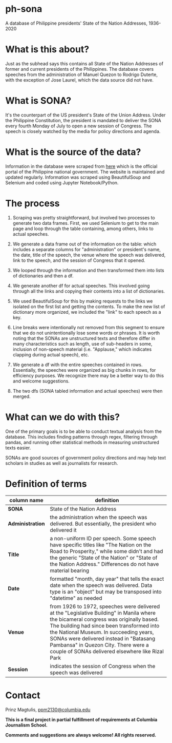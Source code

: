 # ph-sona
A database of Philippine presidents' State of the Nation Addresses, 1936-2020


# What is this about?

Just as the subhead says this contains all State of the Nation Addresses of former and current presidents of the Philippines.
The database covers speeches from the administration of Manuel Quezon to Rodrigo Duterte, with the exception of Jose Laurel, which the data source did not have.


# What is SONA?

It's the counterpart of the US president's State of the Union Address. Under the Philippine Constitution, the president is mandated to deliver 
the SONA every fourth Monday of July to open a new session of Congress. The speech is closely watched by the media for policy directions and agenda.


# What is the source of the data?

Information in the database were scraped from [here](https://www.officialgazette.gov.ph/past-sona-speeches/) which is the official portal of the
Philippine national government. The website is maintained and updated regularly. Information was scraped using BeautifulSoup and Selenium and coded
using Jupyter Notebook/Python.


# The process

1. Scraping was pretty straightforward, but involved two processes to generate two data frames. First, we used Selenium to get to the main page
and loop through the table containing, among others, links to actual speeches.

2. We generate a data frame out of the information on the table: which includes a separate columns for "administration" or president's name, the date, 
title of the speech, the venue where the speech was delivered, link to the speech, and the session of Congress that it opened.

3. We looped through the information and then transformed them into lists of dictionaries and then a df. 

4. We generate another df for actual speeches. This involved going through all the links and copying their contents into a list
of dictionaries. 

5. We used BeautifulSoup for this by making requests to the links we isolated on the first list and getting the contents. To make the new list of dictionary
more organized, we included the "link" to each speech as a key.

6. Line breaks were intentionally not removed from this segment to ensure that we do not unintentionally lose some words or phrases. It is worth noting that
the SONAs are unstructured texts and therefore differ in many characteristics such as length, use of sub-headers in some, inclusion of non-speech material 
(i.e. "Applause," which indicates clapping during actual speech), etc.

7. We generate a df with the entire speeches contained in rows. Essentially, the speeches were organized as big chunks in rows, for efficiency purposes. 
We recognize there may be a better way to do this and welcome suggestions. 

8. The two dfs (SONA tabled information and actual speeches) were then merged.

# What can we do with this?

One of the primary goals is to be able to conduct textual analysis from the database. This includes finding patterns through regex, filtering through pandas,
and running other statistical methods in measuring unstructured texts easier.

SONAs are good sources of government policy directions and may help text scholars in studies as well as journalists for research. 

# Definition of terms

|column name|definition|
|---|---|
|**SONA**|State of the Nation Address|
|**Administration**|the administration when the speech was delivered. But essentially, the president who delivered it|
|**Title**|a non-uniform ID per speech. Some speech have specific titles like "The Nation on the Road to Prosperity," while some didn't and had the generic "State of the Nation" or "State of the Nation Address." Differences do not have material bearing|
|**Date**|formatted "month, day year" that tells the exact date when the speech was delivered. Data type is an "object" but may be transposed into "datetime" as needed|
|**Venue**|from 1926 to 1972, speeches were delivered at the "Legislative Building" in Manila where the bicameral congress was originally based. The building had since been transformed into the National Museum. In succeeding years, SONAs were delivered instead in "Batasang Pambansa" in Quezon City. There were a couple of SONAs delivered elsewhere like Rizal Park|
|**Session**|indicates the session of Congress when the speech was delivered|

# Contact

Prinz Magtulis, [ppm2130@columbia.edu](mailto:ppm2130@columbia.edu)

**This is a final project in partial fulfillment of requirements at Columbia Journalism School.**

**Comments and suggestions are always welcome! All rights reserved.**
